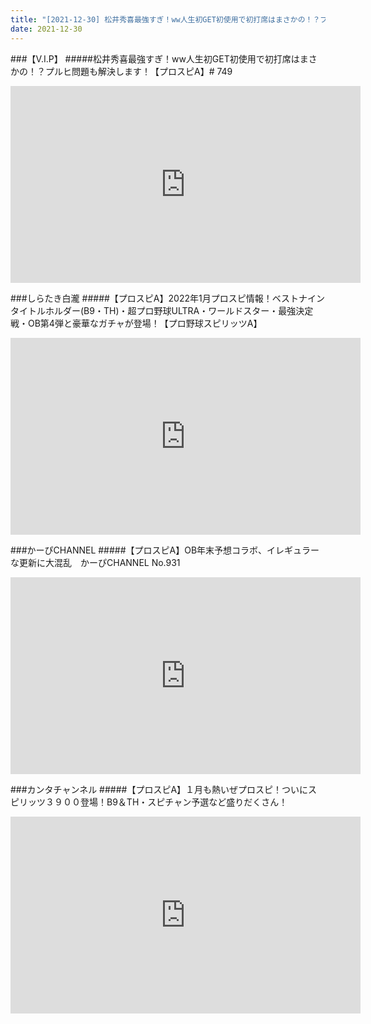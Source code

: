 ```yaml
---
title: "[2021-12-30] 松井秀喜最強すぎ！ww人生初GET初使用で初打席はまさかの！？プルヒ問題も解決します！【プロスピA】# 749 他"
date: 2021-12-30
---
```

###【V.I.P】
#####松井秀喜最強すぎ！ww人生初GET初使用で初打席はまさかの！？プルヒ問題も解決します！【プロスピA】# 749
<iframe width="560" height="315" src="https://www.youtube.com/embed/FJ23YT4xGtY" frameborder="0" allow="accelerometer; autoplay; clipboard-write; encrypted-media; gyroscope; picture-in-picture" allowfullscreen></iframe>

###しらたき白瀧
#####【プロスピA】2022年1月プロスピ情報！ベストナインタイトルホルダー(B9・TH)・超プロ野球ULTRA・ワールドスター・最強決定戦・OB第4弾と豪華なガチャが登場！【プロ野球スピリッツA】
<iframe width="560" height="315" src="https://www.youtube.com/embed/tDfXPhmMM84" frameborder="0" allow="accelerometer; autoplay; clipboard-write; encrypted-media; gyroscope; picture-in-picture" allowfullscreen></iframe>

###かーぴCHANNEL
#####【プロスピA】OB年末予想コラボ、イレギュラーな更新に大混乱　かーぴCHANNEL No.931
<iframe width="560" height="315" src="https://www.youtube.com/embed/DuKCDQYu4VY" frameborder="0" allow="accelerometer; autoplay; clipboard-write; encrypted-media; gyroscope; picture-in-picture" allowfullscreen></iframe>

###カンタチャンネル
#####【プロスピA】１月も熱いぜプロスピ！ついにスピリッツ３９００登場！B9＆TH・スピチャン予選など盛りだくさん！
<iframe width="560" height="315" src="https://www.youtube.com/embed/BmgETOBhbkY" frameborder="0" allow="accelerometer; autoplay; clipboard-write; encrypted-media; gyroscope; picture-in-picture" allowfullscreen></iframe>

